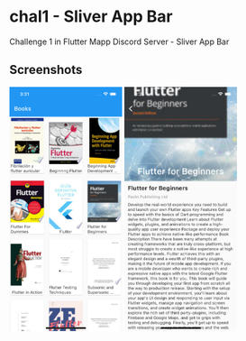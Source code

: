 # chal1 - Sliver App Bar

Challenge 1 in Flutter Mapp Discord Server - Sliver App Bar

## Screenshots

<img src="https://github.com/RivaanRanawat/flutter-mapp-dc-server/blob/master/chal1/screenshot1.png" width="200" />  
<img src="https://github.com/RivaanRanawat/flutter-mapp-dc-server/blob/master/chal1/screenshot2.png" width="200" /> 
